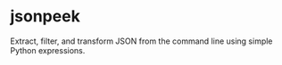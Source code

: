 # jsonpeek
Extract, filter, and transform JSON from the command line using simple Python expressions.

